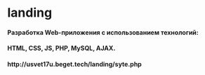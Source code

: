 # landing
<h4>Разработка Web-приложения с использованием технологий:<h4>
<h4>HTML, CSS, JS, PHP, MySQL, AJAX.<h4>
http://usvet17u.beget.tech/landing/syte.php
